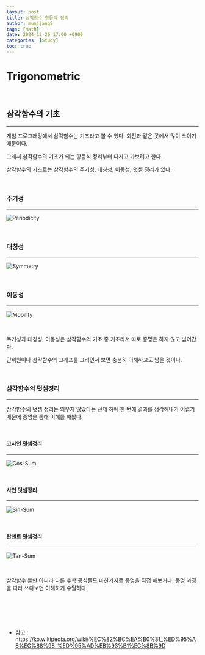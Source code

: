 ```yaml
---
layout: post
title: 삼각함수 항등식 정리
author: munjjang9
tags: [Math]
date: 2024-12-26 17:00 +0900
categories: [Study]
toc: true
---
```


# Trigonometric

<br>

## 삼각함수의 기초
---
게임 프로그래밍에서 삼각함수는 기초라고 볼 수 있다. 회전과 같은 곳에서 많이 쓰이기 때문이다.

그래서 삼각함수의 기초가 되는 항등식 정리부터 다지고 가보려고 한다.

삼각함수의 기초로는 삼각함수의 주기성, 대칭성, 이동성, 덧셈 정리가 있다.

<br>

### 주기성
---
![Periodicity](/assets/images/Trigonometric-Periodicity.jpeg)

<br>

### 대칭성
---
![Symmetry](/assets/images/Trigonometric-Symmetry.jpeg)

<br>

### 이동성
---
![Mobility](/assets/images/Trigonometric-Mobility.jpeg)

<br>

주기성과 대칭성, 이동성은 삼각함수의 기초 중 기초라서 따로 증명은 하지 않고 넘어간다.

단위원이나 삼각함수의 그래프를 그리면서 보면 충분히 이해하고도 남을 것이다.

<br>

### 삼각함수의 덧셈정리
---
삼각함수의 덧셈 정리는 외우지 않았다는 전제 하에 한 번에 결과를 생각해내기 어렵기 때문에 증명을 통해 이해를 해봤다.

<br>

#### 코사인 덧셈정리
---
![Cos-Sum](/assets/images/Cos-Sum.jpeg)

<br>

#### 사인 덧셈정리
---
![Sin-Sum](/assets/images/Sin-Sum.jpeg)

<br>

#### 탄젠트 덧셈정리
---
![Tan-Sum](/assets/images/Tan-Sum.jpeg)

<br>

삼각함수 뿐만 아니라 다른 수학 공식들도 마찬가지로 증명을 직접 해보거나, 증명 과정을 따라 쓰다보면 이해하기 수월하다.

<br>
<br>
<br>
<br>

- 참고 : https://ko.wikipedia.org/wiki/%EC%82%BC%EA%B0%81_%ED%95%A8%EC%88%98_%ED%95%AD%EB%93%B1%EC%8B%9D